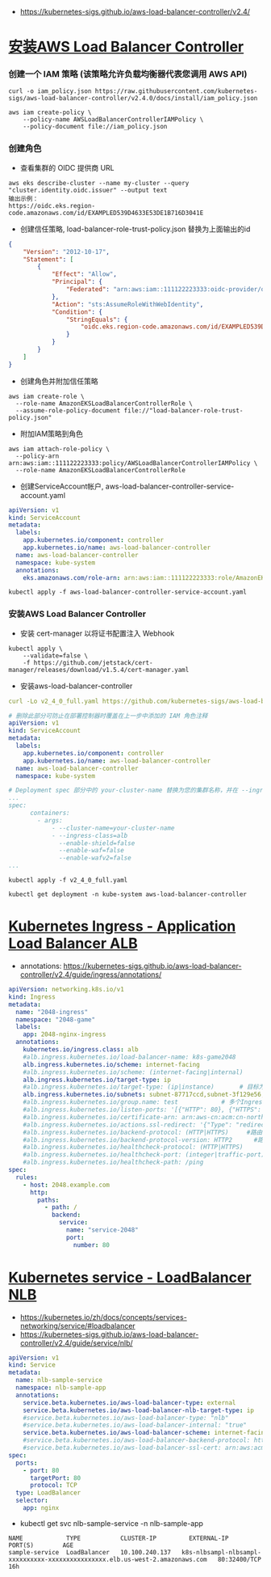 * https://kubernetes-sigs.github.io/aws-load-balancer-controller/v2.4/

# [安装AWS Load Balancer Controller](https://docs.aws.amazon.com/zh_cn/eks/latest/userguide/aws-load-balancer-controller.html)
### 创建一个 IAM 策略 (该策略允许负载均衡器代表您调用 AWS API)
```
curl -o iam_policy.json https://raw.githubusercontent.com/kubernetes-sigs/aws-load-balancer-controller/v2.4.0/docs/install/iam_policy.json

aws iam create-policy \
    --policy-name AWSLoadBalancerControllerIAMPolicy \
    --policy-document file://iam_policy.json
```

### 创建角色
* 查看集群的 OIDC 提供商 URL
```
aws eks describe-cluster --name my-cluster --query "cluster.identity.oidc.issuer" --output text
输出示例：
https://oidc.eks.region-code.amazonaws.com/id/EXAMPLED539D4633E53DE1B716D3041E
```
* 创建信任策略, load-balancer-role-trust-policy.json 替换为上面输出的id
```json
{
    "Version": "2012-10-17",
    "Statement": [
        {
            "Effect": "Allow",
            "Principal": {
                "Federated": "arn:aws:iam::111122223333:oidc-provider/oidc.eks.region-code.amazonaws.com/id/EXAMPLED539D4633E53DE1B716D3041E"
            },
            "Action": "sts:AssumeRoleWithWebIdentity",
            "Condition": {
                "StringEquals": {
                    "oidc.eks.region-code.amazonaws.com/id/EXAMPLED539D4633E53DE1B716D3041E:sub": "system:serviceaccount:kube-system:aws-load-balancer-controller"
                }
            }
        }
    ]
}
```
* 创建角色并附加信任策略
```
aws iam create-role \
  --role-name AmazonEKSLoadBalancerControllerRole \
  --assume-role-policy-document file://"load-balancer-role-trust-policy.json"
```
* 附加IAM策略到角色
```
aws iam attach-role-policy \
  --policy-arn arn:aws:iam::111122223333:policy/AWSLoadBalancerControllerIAMPolicy \
  --role-name AmazonEKSLoadBalancerControllerRole
```

* 创建ServiceAccount帐户, aws-load-balancer-controller-service-account.yaml
```yml
apiVersion: v1
kind: ServiceAccount
metadata:
  labels:
    app.kubernetes.io/component: controller
    app.kubernetes.io/name: aws-load-balancer-controller
  name: aws-load-balancer-controller
  namespace: kube-system
  annotations:
    eks.amazonaws.com/role-arn: arn:aws:iam::111122223333:role/AmazonEKSLoadBalancerControllerRole
```
```
kubectl apply -f aws-load-balancer-controller-service-account.yaml
```

### 安装AWS Load Balancer Controller
* 安装 cert-manager 以将证书配置注入 Webhook
```
kubectl apply \
    --validate=false \
    -f https://github.com/jetstack/cert-manager/releases/download/v1.5.4/cert-manager.yaml
```
* 安装aws-load-balancer-controller
```yml
curl -Lo v2_4_0_full.yaml https://github.com/kubernetes-sigs/aws-load-balancer-controller/releases/download/v2.4.0/v2_4_0_full.yaml

# 删除此部分可防止在部署控制器时覆盖在上一步中添加的 IAM 角色注释
apiVersion: v1
kind: ServiceAccount
metadata:
  labels:
    app.kubernetes.io/component: controller
    app.kubernetes.io/name: aws-load-balancer-controller
  name: aws-load-balancer-controller
  namespace: kube-system

# Deployment spec 部分中的 your-cluster-name 替换为您的集群名称，并在 --ingress-class=alb 下添加 following parameters
...
spec:
      containers:
        - args:
            - --cluster-name=your-cluster-name
            - --ingress-class=alb
              --enable-shield=false
              --enable-waf=false
              --enable-wafv2=false
...
```
```
kubectl apply -f v2_4_0_full.yaml
```
```
kubectl get deployment -n kube-system aws-load-balancer-controller
```


# [Kubernetes Ingress - Application Load Balancer  ALB](https://docs.aws.amazon.com/zh_cn/eks/latest/userguide/alb-ingress.html)
* annotations: https://kubernetes-sigs.github.io/aws-load-balancer-controller/v2.4/guide/ingress/annotations/
```yml
apiVersion: networking.k8s.io/v1
kind: Ingress
metadata:
  name: "2048-ingress"
  namespace: "2048-game"
  labels:
    app: 2048-nginx-ingress
  annotations:
    kubernetes.io/ingress.class: alb
    #alb.ingress.kubernetes.io/load-balancer-name: k8s-game2048
    alb.ingress.kubernetes.io/scheme: internet-facing
    #alb.ingress.kubernetes.io/scheme: (internet-facing|internal)            # internal表示内网alb，internet-facing表示公网alb
    alb.ingress.kubernetes.io/target-type: ip
    #alb.ingress.kubernetes.io/target-type: (ip|instance)       # 目标为Instance，这种类型需配置service为nodePort方式；
    alb.ingress.kubernetes.io/subnets: subnet-87717ccd,subnet-3f129e56,subnet-a7b716dc
    #alb.ingress.kubernetes.io/group.name: test            # 多个Ingress resource配置相同的Ingress name和Ingress Groups，则可以共用同一个ALB负载均衡器
    #alb.ingress.kubernetes.io/listen-ports: '[{"HTTP": 80}, {"HTTPS": 443}, {"HTTP": 8080}, {"HTTPS": 8443}]'
    #alb.ingress.kubernetes.io/certificate-arn: arn:aws-cn:acm:cn-northwest-1:475810397983:certificate/0d804345-35a8-48b5-89ba-ebfbc7341c63
    #alb.ingress.kubernetes.io/actions.ssl-redirect: '{"Type": "redirect", "RedirectConfig": { "Protocol": "HTTPS", "Port": "443", "StatusCode": "HTTP_301"}}'
    #alb.ingress.kubernetes.io/backend-protocol: (HTTP|HTTPS)     #路由流量到后端应用所用的协议
    #alb.ingress.kubernetes.io/backend-protocol-version: HTTP2      #路由流量到后端应用所用的协议版本，HTTP2/GRPC,默认为HTTP1
    #alb.ingress.kubernetes.io/healthcheck-protocol: (HTTP|HTTPS)
    #alb.ingress.kubernetes.io/healthcheck-port: (integer|traffic-port)
    #alb.ingress.kubernetes.io/healthcheck-path: /ping
spec:
  rules:
    - host: 2048.example.com
      http:
        paths:
          - path: /
            backend:
              service:
                name: "service-2048"
                port:
                  number: 80
```


# [Kubernetes service - LoadBalancer NLB](https://docs.aws.amazon.com/zh_cn/eks/latest/userguide/network-load-balancing.html)
* https://kubernetes.io/zh/docs/concepts/services-networking/service/#loadbalancer
* https://kubernetes-sigs.github.io/aws-load-balancer-controller/v2.4/guide/service/nlb/
```yml
apiVersion: v1
kind: Service
metadata:
  name: nlb-sample-service
  namespace: nlb-sample-app
  annotations:
    service.beta.kubernetes.io/aws-load-balancer-type: external         #创建NLB负载均衡器(AWS Load Balancer Controller)，而不是AWS cloud provider load balancer controller
    service.beta.kubernetes.io/aws-load-balancer-nlb-target-type: ip    #创建NLB ip模式，直接将数据包发到pod的ip地址，如要使用此模式，Kubernetes 集群的联网插件（也就是 适用于 Kubernetes 的 AWS CNI 插件）必须将 ENI 上的第二个 IP 地址作为 Pod IP
    #service.beta.kubernetes.io/aws-load-balancer-type: "nlb"           #nlb创建NLB instance模式, nlb-ip创建NLB ip模式。向后兼容 上面注释将被忽略。本质上NLB instance模式和CLB没有本质区别，网络流量完全相同，均需要将流量先转发到Node port。但是使用NLB ip模式则可以跨过ClusterIP流量直达pod,因此可以通过此模式获取client真实ip地址
    #service.beta.kubernetes.io/aws-load-balancer-internal: "true"          #内部负载均衡器
    service.beta.kubernetes.io/aws-load-balancer-scheme: internet-facing
    #service.beta.kubernetes.io/aws-load-balancer-backend-protocol: https   #指定 Pod 使用哪种协议(https|http|ssl|tcp)
    #service.beta.kubernetes.io/aws-load-balancer-ssl-cert: arn:aws:acm:us-east-1:123456789012:certificate/12345678-1234-1234-1234-123456789012
spec:
  ports:
    - port: 80
      targetPort: 80
      protocol: TCP
  type: LoadBalancer
  selector:
    app: nginx
```

* kubectl get svc nlb-sample-service -n nlb-sample-app
```
NAME            TYPE           CLUSTER-IP         EXTERNAL-IP                                                                    PORT(S)        AGE
sample-service  LoadBalancer   10.100.240.137   k8s-nlbsampl-nlbsampl-xxxxxxxxxx-xxxxxxxxxxxxxxxx.elb.us-west-2.amazonaws.com   80:32400/TCP   16h
```